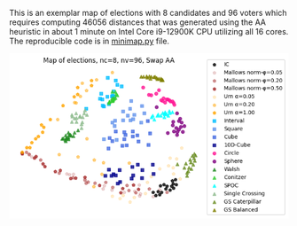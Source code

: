 This is an exemplar map of elections with 8 candidates and 96 voters which requires computing 46056
distances that was generated using the AA heuristic in about 1 minute on Intel Core i9-12900K CPU
utilizing all 16 cores. The reproducible code is in [minimap.py](/tests/minimap.py) file.
 
![alt text](map4071.png "Title")